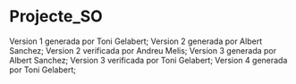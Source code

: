 # Projecte_SO
Version 1 generada por Toni Gelabert;
Version 2 generada por Albert Sanchez;
Version 2 verificada por Andreu Melis;
Version 3 generada por Albert Sanchez;
Version 3 verificada por Toni Gelabert;
Version 4 generada por Toni Gelabert;

